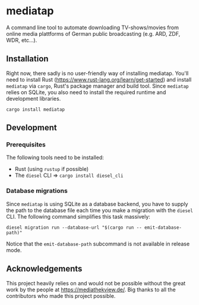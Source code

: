 # mediatap

A command line tool to automate downloading TV-shows/movies from online media plattforms of German public broadcasting (e.g. ARD, ZDF, WDR, etc...).

## Installation

Right now, there sadly is no user-friendly way of installing mediatap. You'll need to install Rust (https://www.rust-lang.org/learn/get-started) and install `mediatap` via `cargo`, Rust's package manager and build tool. Since `mediatap` relies on SQLite, you also need to install the required runtime and development libraries.

```shell
cargo install mediatap
```

## Development

### Prerequisites

The following tools need to be installed:

- Rust (using `rustup` if possible)
- The `diesel` CLI => `cargo install diesel_cli`

### Database migrations

Since `mediatap` is using SQLite as a database backend, you have to supply the path to the database file each time you make a migration with the `diesel` CLI. The following command simplifies this task massively:

```shell
diesel migration run --database-url "$(cargo run -- emit-database-path)"
```

Notice that the `emit-database-path` subcommand is not available in release mode.

## Acknowledgements

This project heavily relies on and would not be possible without the great work by the people at https://mediathekview.de/. Big thanks to all the contributors who made this project possible.
